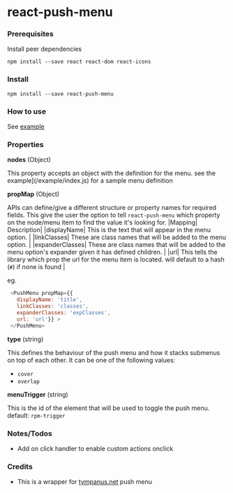 # react-push-menu

### Prerequisites

Install peer dependencies

`npm install --save react react-dom react-icons`

### Install

`npm install --save react-push-menu`

### How to use

See [example](example/index.js)

### Properties

**nodes** (Object)

This property accepts an object with the definition for the menu. see the example](/example/index.js) for a sample menu definition

**propMap** (Object)

APIs can define/give a different structure or property names for required fields.
This give the user the option to tell `react-push-menu` which property on the node/menu item to find the value it's looking for.
|Mapping| Description|
|displayName| This is the text that will appear in the menu option. |
|linkClasses| These are class names that will be added to the menu option. |
|expanderClasses| These are class names that will be added to the menu option's expander given it has defined children. |
|url| This tells the library which prop the url for the menu item is located. will default to a hash (`#`) if none is found |

eg.

```js
 <PushMenu propMap={{
   displayName: 'title',
   linkClasses: 'classes',
   expanderClasses: 'expClasses',
   url: 'url'}} >
 </PushMenu>
```

**type** (string)

This defines the behaviour of the push menu and how it stacks submenus on top of each other.
It can be one of the following values:
- `cover`
- `overlap`

**menuTrigger** (string)

This is the id of the element that will be used to toggle the push menu.
default: `rpm-trigger`

### Notes/Todos
- Add on click handler to enable custom actions onclick

### Credits
- This is a wrapper for [tympanus.net](https://tympanus.net) push menu
